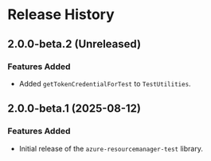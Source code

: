 # Release History

## 2.0.0-beta.2 (Unreleased)

### Features Added

- Added `getTokenCredentialForTest` to `TestUtilities`.

## 2.0.0-beta.1 (2025-08-12)

### Features Added

- Initial release of the `azure-resourcemanager-test` library.
